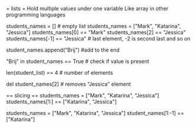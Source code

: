 = lists =
Hold multiple values under one variable
Like array in other programming languages

students_names = [] # empty list
students_names = ["Mark", "Katarina", "Jessica"]
students_names[0] == "Mark"
students_names[2] == "Jessica"
students_names[-1] == "Jessica" # last element, -2 is second last and so on

student_names.append("Brij") #add to the end

"Brij" in student_names == True # check if value is present

len(student_list) == 4 # number of elements

del student_names[2] # removes "Jessica" element

== slicing ==
students_names = ["Mark", "Katarina", "Jessica"]
students_names[1:] == ["Katarina", "Jessica"]

students_names = ["Mark", "Katarina", "Jessica"]
student_names[1:-1] == ["Katarina"]
